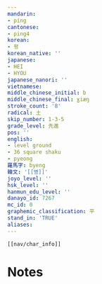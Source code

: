 ```yaml
---
mandarin:
- píng
cantonese:
- ping4
korean:
- 평
korean_native: ''
japanese:
- HEI
- HYOU
japanese_nanori: ''
vietnamese:
middle_chinese_initial: b
middle_chinese_final: ɣiæŋ
stroke_count: '8'
radical: 土
skip_number: 1-3-5
grade_level: 先進
pos: ''
english:
- level ground
- 36 square shaku
- pyeong
羅馬字: byeng
韓文: '[[병]]'
joyo_level: ''
hsk_level: ''
hanmun_edu_level: ''
danayo_id: 7267
mc_id: 0
graphemic_classification: 平
stand_in: 'TRUE'
aliases:
---
```

```meta-bind-embed
[[nav/char_info]]
```

# Notes
